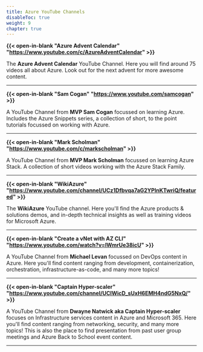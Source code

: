 ```yaml
---
title: Azure YouTube Channels
disableToc: true
weight: 9
chapter: true
---
```


**{{< open-in-blank "Azure Advent Calendar" "https://www.youtube.com/c/AzureAdventCalendar" >}}**

The **Azure Advent Calendar** YouTube Channel. Here you will find around 75 videos all about Azure. Look out for the next advent for more awesome content.

---

**{{< open-in-blank "Sam Cogan" "https://www.youtube.com/samcogan" >}}**

A YouTube Channel from **MVP Sam Cogan** focussed on learning Azure. Includes the Azure Snippets series, a collection of short, to the point tutorials focussed on working with Azure.

---
**{{< open-in-blank "Mark Scholman" "https://www.youtube.com/c/markscholman" >}}**

A YouTube Channel from **MVP Mark Scholman** focussed on learning Azure Stack. A collection of short videos working with the Azure Stack Family.

---
**{{< open-in-blank "WikiAzure" "https://www.youtube.com/channel/UCz1Dfbvqa7aG2YPlnKTwriQ/featured" >}}**

The **WikiAzure** YouTube channel. Here you'll find the Azure products & solutions demos, and in-depth technical insights as well as training videos for Microsoft Azure.

---

**{{< open-in-blank "Create a vNet with AZ CLI" "https://www.youtube.com/watch?v=IWmrUe38icU" >}}**

A YouTube Channel from **Michael Levan** focussed on DevOps content in Azure. Here you'll find content ranging from development, containerization, orchestration, infrastructure-as-code, and many more topics!

---

**{{< open-in-blank "Captain Hyper-scaler" "https://www.youtube.com/channel/UCIWicD_sUxH6EMH4ndG5NxQ/" >}}**

A YouTube Channel from **Dwayne Natwick aka Captain Hyper-scaler** focuses on Infrastructure services content in Azure and Microsoft 365. Here you'll find content ranging from networking, security, and many more topics!  This is also the place to find presentation from past user group meetings and Azure Back to School event content.

---
